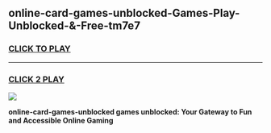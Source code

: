
## online-card-games-unblocked-Games-Play-Unblocked-&-Free-tm7e7
<h3>
<a href="https://premium76.site?title=online-card-games-unblocked&ref=24A">CLICK TO PLAY</a></h3>
<hr>

<h3>
<a href="https://premium76.site?title=online-card-games-unblocked&ref=24A">CLICK 2 PLAY</a>
  
</h3>

<a href="https://premium76.site?title=online-card-games-unblocked&ref=24A"><img src="https://clearcache.store/games.png"></a>


**online-card-games-unblocked games unblocked: Your Gateway to Fun and Accessible Online Gaming**

